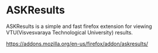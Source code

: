 ASKResults
==========

ASKResults is a simple and fast firefox extension for viewing VTU(Visvesvaraya Technological University) results.

https://addons.mozilla.org/en-us/firefox/addon/askresults/

